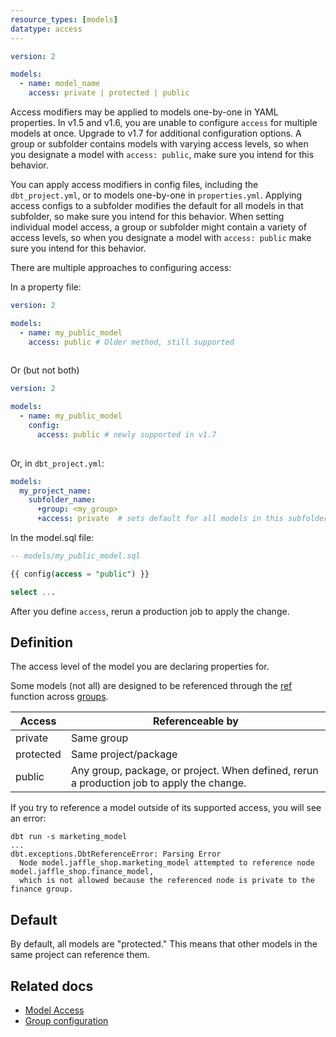 ```yaml
---
resource_types: [models]
datatype: access
---
```


<File name='models/<schema>.yml'>

```yml
version: 2

models:
  - name: model_name
    access: private | protected | public
```

</File>

<VersionBlock lastVersion="1.6">

Access modifiers may be applied to models one-by-one in YAML properties. In v1.5 and v1.6, you are unable to configure `access` for multiple models at once. Upgrade to v1.7 for additional configuration options. A group or subfolder contains models with varying access levels, so when you designate a model with `access: public`, make sure you intend for this behavior. 

</VersionBlock>

<VersionBlock firstVersion="1.7">

You can apply access modifiers in config files, including the `dbt_project.yml`, or to models one-by-one in `properties.yml`. Applying access configs to a subfolder modifies the default for all models in that subfolder, so make sure you intend for this behavior. When setting individual model access, a group or subfolder might contain a variety of access levels, so when you designate a model with `access: public` make sure you intend for this behavior.

There are multiple approaches to configuring access:

In a property file: 

<File name='models/<schema>.yml'>

```yml
version: 2

models:
  - name: my_public_model
    access: public # Older method, still supported
    
```
</File>
  
Or (but not both)

<File name='models/<schema>.yml'>

```yml
version: 2

models:
  - name: my_public_model
    config:
      access: public # newly supported in v1.7
    
```
</File>

Or, in `dbt_project.yml`:

<File name='dbt_project.yml'>

```yml
models:
  my_project_name:
    subfolder_name:
      +group: <my_group>
      +access: private  # sets default for all models in this subfolder
```
</File>

In the model.sql file:

<File name='models/<my_public_model>.sql'>

```sql
-- models/my_public_model.sql

{{ config(access = "public") }}

select ...
```
</File>

</VersionBlock>

After you define `access`, rerun a production job to apply the change. 

## Definition
The access level of the model you are declaring properties for.

Some models (not all) are designed to be referenced through the [ref](/reference/dbt-jinja-functions/ref) function across [groups](/docs/build/groups).

| Access    | Referenceable by              |
|-----------|-------------------------------|
| private   | Same group                    |
| protected | Same project/package          |
| public    | Any group, package, or project. When defined, rerun a production job to apply the change. |

If you try to reference a model outside of its supported access, you will see an error:

```shell
dbt run -s marketing_model
...
dbt.exceptions.DbtReferenceError: Parsing Error
  Node model.jaffle_shop.marketing_model attempted to reference node model.jaffle_shop.finance_model, 
  which is not allowed because the referenced node is private to the finance group.
```

## Default

By default, all models are "protected." This means that other models in the same project can reference them.

## Related docs

* [Model Access](/docs/collaborate/govern/model-access#groups)
* [Group configuration](/reference/resource-configs/group)

